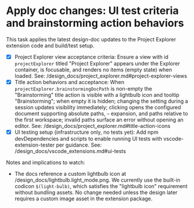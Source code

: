 # Apply doc changes: UI test criteria and brainstorming action behaviors

This task applies the latest design-doc updates to the Project Explorer extension code and build/test setup.

- [x] Project Explorer view acceptance criteria: Ensure a view with id `projectExplorer` titled "Project Explorer" appears under the Explorer container, is focusable, and renders no items (empty state) when loaded. See: /design_docs/project_explorer.md#project-explorer-views
- [x] Title action behaviors and acceptance: When `projectExplorer.brainstormingDocPath` is non-empty the "Brainstorming" title action is visible with a lightbulb icon and tooltip "Brainstorming"; when empty it is hidden; changing the setting during a session updates visibility immediately; clicking opens the configured document supporting absolute paths, `~` expansion, and paths relative to the first workspace; invalid paths surface an error without opening an editor. See: /design_docs/project_explorer.md#title-action-icons
- [x] UI testing setup (infrastructure only, no tests yet): Add npm devDependencies and scripts to enable running UI tests with vscode-extension-tester per guidance. See: /design_docs/vscode_extensions.md#ui-tests

Notes and implications to watch:

- The docs reference a custom lightbulb icon at /design_docs/lightbulb.light_mode.png. We currently use the built-in codicon `$(light-bulb)`, which satisfies the "lightbulb icon" requirement without bundling assets. No change needed unless the design later requires a custom image asset in the extension package.
